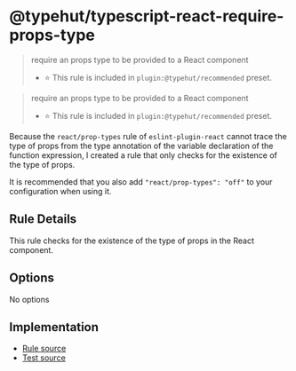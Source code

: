# @typehut/typescript-react-require-props-type
> require an props type to be provided to a React component
> - ⭐️ This rule is included in `plugin:@typehut/recommended` preset.

> require an props type to be provided to a React component
>
> - ⭐️ This rule is included in `plugin:@typehut/recommended` preset.

Because the `react/prop-types` rule of `eslint-plugin-react` cannot trace the type of props from the type annotation of the variable declaration of the function expression, I created a rule that only checks for the existence of the type of props.

It is recommended that you also add `"react/prop-types": "off"` to your configuration when using it.

## Rule Details

This rule checks for the existence of the type of props in the React component.

## Options

No options

## Implementation

- [Rule source](../../lib/rules/typescript-react-require-props-type.js)
- [Test source](../../tests/lib/rules/typescript-react-require-props-type.js)
